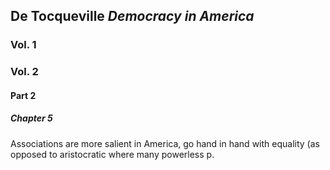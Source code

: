 ## De Tocqueville *Democracy in America*
### Vol. 1
### Vol. 2
#### Part 2
##### Chapter 5
Associations are more salient in America, go hand in hand with equality (as opposed to aristocratic where many powerless p. 